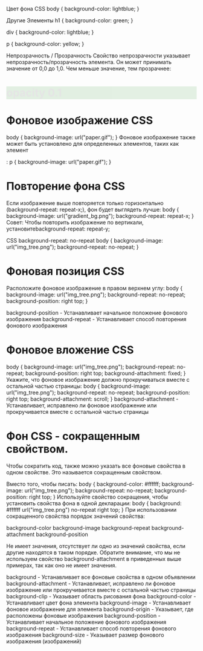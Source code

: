 Цвет фона CSS
body {
  background-color: lightblue;
}

Другие Элементы
h1 {
    background-color: green;
  }
  
  div {
    background-color: lightblue;
  }
  
  p {
    background-color: yellow;
  }

Непрозрачность / Прозрачность
Свойство непрозрачности указывает непрозрачность/прозрачность элемента. 
Он может принимать значение от 0,0 до 1,0. Чем меньше значение, тем прозрачнее:
<style>
div {
  background-color: green;
}

div.first {
  opacity: 0.1;
}

div.second {
  opacity: 0.3;
}

div.third {
  opacity: 0.6;
}
</style>

<div class="first">
  <h1>opacity 0.1</h1>
</div>

Фоновое изображение CSS
=======================
body {
    background-image: url("paper.gif");
}
Фоновое изображение также может быть установлено для определенных элементов, таких как элемент <p>:
p {
background-image: url("paper.gif");
}

Повторение фона CSS
====================
Если изображение выше повторяется только горизонтально (background-repeat: repeat-x;), фон будет выглядеть лучше:
body {
  background-image: url("gradient_bg.png");
  background-repeat: repeat-x;
}
Совет: Чтобы повторить изображение по вертикали, установитеbackground-repeat: repeat-y;

CSS background-repeat: no-repeat
body {
  background-image: url("img_tree.png");
  background-repeat: no-repeat;
}

Фоновая позиция CSS
===================
Расположите фоновое изображение в правом верхнем углу:
body {
  background-image: url("img_tree.png");
  background-repeat: no-repeat;
  background-position: right top;
}

background-position - Устанавливает начальное положение фонового изображения
background-repeat	- Устанавливает способ повторения фонового изображения

Фоновое вложение CSS
====================
body {
  background-image: url("img_tree.png");
  background-repeat: no-repeat;
  background-position: right top;
  background-attachment: fixed;
}
Укажите, что фоновое изображение должно прокручиваться вместе с остальной частью страницы:
body {
  background-image: url("img_tree.png");
  background-repeat: no-repeat;
  background-position: right top;
  background-attachment: scroll;
}
background-attachment - Устанавливает, исправлено ли фоновое изображение или прокручивается вместе с остальной частью страницы

Фон CSS - сокращенным свойством.
====================
Чтобы сократить код, также можно указать все фоновые свойства в одном свойстве. Это называется сокращенным свойством.

Вместо того, чтобы писать:
body {
  background-color: #ffffff;
  background-image: url("img_tree.png");
  background-repeat: no-repeat;
  background-position: right top;
}
Используйте свойство сокращения, чтобы установить свойства фона в одной декларации:
body {
  background: #ffffff url("img_tree.png") no-repeat right top;
}
При использовании сокращенного свойства порядок значений свойства:

background-color
background-image
background-repeat
background-attachment
background-position

Не имеет значения, отсутствует ли одно из значений свойства, если другие находятся в таком порядке. Обратите внимание, что мы не используем свойство background-attachment в приведенных выше примерах, так как оно не имеет значения.

background - Устанавливает все фоновые свойства в одном объявлении
background-attachment - Устанавливает, исправлено ли фоновое изображение или прокручивается вместе с остальной частью страницы
background-clip -	 Указывает область рисования фона
background-color - Устанавливает цвет фона элемента
background-image - Устанавливает фоновое изображение для элемента
background-origin - Указывает, где расположены фоновые изображения
background-position - Устанавливает начальное положение фонового изображения
background-repeat - Устанавливает способ повторения фонового изображения
background-size	- Указывает размер фонового изображения (изображений)
